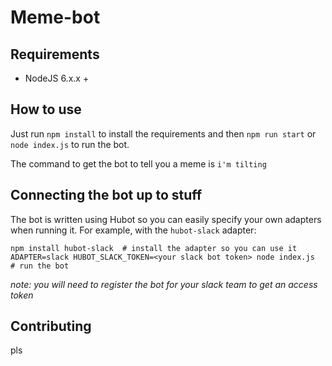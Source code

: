 # Meme-bot

## Requirements

* NodeJS 6.x.x +


## How to use

Just run `npm install` to install the requirements and then `npm run start` or `node index.js` to run the bot.

The command to get the bot to tell you a meme is `i'm tilting`


## Connecting the bot up to stuff

The bot is written using Hubot so you can easily specify your own adapters when running it.
For example, with the `hubot-slack` adapter:

	npm install hubot-slack  # install the adapter so you can use it
	ADAPTER=slack HUBOT_SLACK_TOKEN=<your slack bot token> node index.js  # run the bot

_note: you will need to register the bot for your slack team to get an access token_


## Contributing

pls
